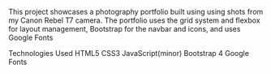 This project showcases a photography portfolio built using using shots from my Canon Rebel T7 camera. 
The portfolio uses the grid system and flexbox for layout management, Bootstrap for the navbar and icons, and uses Google Fonts

Technologies Used
HTML5
CSS3
JavaScript(minor)
Bootstrap 4
Google Fonts


